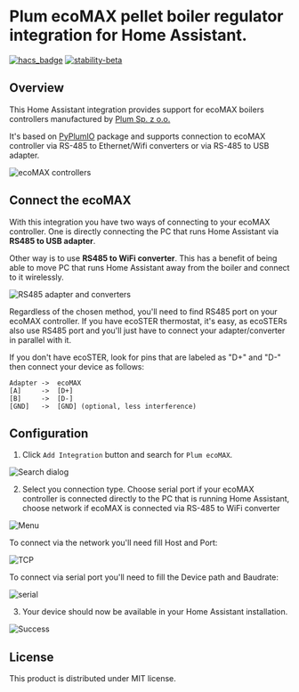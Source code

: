 # Plum ecoMAX pellet boiler regulator integration for Home Assistant.
[![hacs_badge](https://img.shields.io/badge/HACS-Default-41BDF5.svg)](https://github.com/hacs/integration)
[![stability-beta](https://img.shields.io/badge/stability-beta-33bbff.svg)](https://guidelines.denpa.pro/stability#beta)

## Overview
This Home Assistant integration provides support for ecoMAX boilers controllers manufactured by [Plum Sp. z o.o.](https://www.plum.pl/)

It's based on [PyPlumIO](https://github.com/denpamusic/PyPlumIO) package and supports connection to ecoMAX controller via RS-485 to Ethernet/Wifi converters or via RS-485 to USB adapter.

![ecoMAX controllers](https://raw.githubusercontent.com/denpamusic/homeassistant-plum-ecomax/main/images/ecomax.png)

## Connect the ecoMAX
With this integration you have two ways of connecting to your ecoMAX controller. One is directly connecting the PC that runs Home Assistant via **RS485 to USB adapter**.

Other way is to use **RS485 to WiFi converter**. This has a benefit of being able to move PC that runs Home Assistant away from the boiler and connect to it wirelessly.

![RS485 adapter and converters](https://raw.githubusercontent.com/denpamusic/homeassistant-plum-ecomax/main/images/rs485.png)

Regardless of the chosen method, you'll need to find RS485 port on your ecoMAX controller.
If you have ecoSTER thermostat, it's easy, as ecoSTERs also use RS485 port and you'll just have to connect your adapter/converter in parallel with it.

If you don't have ecoSTER, look for pins that are labeled as "D+" and "D-" then connect your device as follows:
```
Adapter ->  ecoMAX
[A]     ->  [D+]
[B]     ->  [D-]
[GND]   ->  [GND] (optional, less interference)
```

## Configuration
1. Click `Add Integration` button and search for `Plum ecoMAX`.

![Search dialog](https://raw.githubusercontent.com/denpamusic/homeassistant-plum-ecomax/main/images/search.png)

2. Select you connection type. Choose serial port if your ecoMAX controller is connected directly to the PC that is running Home Assistant, choose network if ecoMAX is connected via RS-485 to WiFi converter

![Menu](https://raw.githubusercontent.com/denpamusic/homeassistant-plum-ecomax/main/images/menu.png)

To connect via the network you'll need fill Host and Port:

![TCP](https://raw.githubusercontent.com/denpamusic/homeassistant-plum-ecomax/main/images/tcp.png)

To connect via serial port you'll need to fill the Device path and Baudrate:

![serial](https://raw.githubusercontent.com/denpamusic/homeassistant-plum-ecomax/main/images/serial.png)

3. Your device should now be available in your Home Assistant installation.

![Success](https://raw.githubusercontent.com/denpamusic/homeassistant-plum-ecomax/main/images/success.png)

## License
This product is distributed under MIT license.
